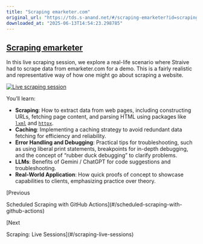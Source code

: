 ```yaml
---
title: "Scraping emarketer.com"
original_url: "https://tds.s-anand.net/#/scraping-emarketer?id=scraping-emarketer"
downloaded_at: "2025-06-13T14:54:23.298785"
---
```


[Scraping emarketer](#/scraping-emarketer?id=scraping-emarketer)
----------------------------------------------------------------

In this live scraping session, we explore a real-life scenario where Straive had to scrape data from emarketer.com for a demo. This is a fairly realistic and representative way of how one might go about scraping a website.

[![Live scraping session](https://i.ytimg.com/vi_webp/ZzUsDE1XjhE/sddefault.webp)](https://youtu.be/ZzUsDE1XjhE)

You’ll learn:

* **Scraping**: How to extract data from web pages, including constructing URLs, fetching page content, and parsing HTML using packages like [`lxml`](https://lxml.de/) and [`httpx`](https://www.python-httpx.org/).
* **Caching**: Implementing a caching strategy to avoid redundant data fetching for efficiency and reliability.
* **Error Handling and Debugging**: Practical tips for troubleshooting, such as using liberal print statements, breakpoints for in-depth debugging, and the concept of “rubber duck debugging” to clarify problems.
* **LLMs**: Benefits of Gemini / ChatGPT for code suggestions and troubleshooting.
* **Real-World Application**: How quick proofs of concept to showcase capabilities to clients, emphasizing practice over theory.

[Previous

Scheduled Scraping with GitHub Actions](#/scheduled-scraping-with-github-actions)

[Next

Scraping: Live Sessions](#/scraping-live-sessions)